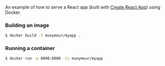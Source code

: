 An example of how to serve a React app (built with [Create React App](https://github.com/facebookincubator/create-react-app)) using Docker.

### Building an image
```bash
$ docker build -t mseymour/myapp .
```

### Running a container
```bash
$ docker run -p 8000:8000 -ti mseymour/myapp
```
